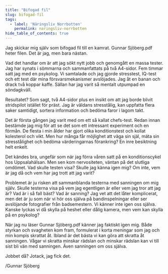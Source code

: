 ```yaml
---
title: "Bifogad fil"
slug: bifogad-fil
tags:
  - label: 'Näringsliv Norrbotten'
    permalink: naringsliv-norrbotten
hide_table_of_contents: true
---
```

Jag skickar mig själv som bifogad fil till en kamrat. Gunnar Sjöberg.pdf heter filen. Det är jag, men bara nästan.

<!--truncate-->

Vad det handlar om är att jag sökt nytt jobb och genomgått en massa tester. Jag har synats i sömmarna och sammanfattats på två A4-sidor. Fem timmar satt jag med en psykolog. Vi samtalade och jag gjorde stresstest, IQ-test och ett test där mina försvarsmekanismer avslöjades. Jag åt en banan och drack två koppar kaffe. Sällan har jag varit så mentalt utpumpad en söndagkväll.

Resultatet? Som sagt, två A4-sidor plus en insikt om att jag borde blivit stridspilot istället för präst. Jag är väldans stresstålig, kan uppfatta flera saker samtidigt, sortera information och bedöma faror i lagom takt.

Det är första gången jag varit med om ett så kallat chefs-test. Redan innan bestämde jag mig för att se det som ett intressant experiment och en förmån. De flesta i min ålder har gjort olika konditionstest och kollat kolesterol och vikt. Men hur många får möjlighet att väga sin själ, mäta sin stresstålighet och bedöma värderingarnas förankring? En inre besiktning helt enkelt.

Det kändes bra, ungefär som när jag förra våren satt på en konditionscykel hos Uppsalahälsan. Men sen kom nervositeten, väntan på det slutliga omdömet. Vad skulle testen visa? Skulle jag känna igen mig? Om inte, vem är jag då och vem har jag trott att jag varit?

Problemet är ju risken att sammanblanda testerna med sanningen om mig själv. Skulle testerna visa på vem jag egentligen är eller vem jag tror att jag är? Vad är i så fall bäst? Vad är sanning? Jag vet att det låter komplicerat, men det är ju som när vi hör oss själva på bandinspelningar eller ser avslöjande fotografier från badsemestern. Vi känner inte igen oss själva. Kanske lyckas vi då skylla på heshet eller dålig kamera, men vem kan skylla på en psykolog?

När jag nu läser Gunnar Sjöberg.pdf känner jag faktiskt igen mig. Både styrkan och svagheten kom fram, formulerat i korta meningar som jag och min kompis skrattat åt. Ibland är det bästa vi kan göra att skratta åt sanningen. Vågar vi skratta minskar rädslan och minskar rädslan kan vi till sist bli vän med sanningen. Även sanningen om oss själva.

Jobbet då? Jotack, jag fick det.

/Gunnar Sjöberg

